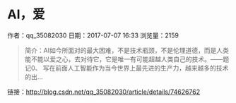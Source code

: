 # AI，爱
作者：qq_35082030
日期：2017-07-07 16:33
浏览量：2159
> 简介：AI如今所面对的最大困难，不是技术瓶颈，不是伦理道德，而是人类能不能以爱之心，去对待它，它是唯一有可能超越人类自己的技术。——题记0、 写在前面人工智能作为当今世界上最先进的生产力，越来越多的技术的出...

 链接：http://blog.csdn.net/qq_35082030/article/details/74626762
